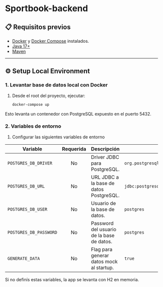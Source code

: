 # Sportbook-backend

## 📋 Requisitos previos

- [Docker](https://www.docker.com/) y [Docker Compose](https://docs.docker.com/compose/) instalados.
- [Java 17+](https://www.oracle.com/java/technologies/javase/jdk17-archive-downloads.html) 
- [Maven](https://maven.apache.org/) 
---

## ⚙️ Setup Local Environment

### 1. Levantar base de datos local con Docker

1. Desde el root del proyecto, ejecutar:

   ```bash
   docker-compose up
   ```
Esto levanta un contenedor con PostgreSQL expuesto en el puerto 5432.

### 2. Variables de entorno
1. Configurar las siguientes variables de entorno

| Variable               | Requerida | Descripción                               | Ejemplo                                         |
| ---------------------- | :-------: | ----------------------------------------- | ----------------------------------------------- |
| `POSTGRES_DB_DRIVER`   |     No    | Driver JDBC para PostgreSQL.              | `org.postgresql.Driver`                         |
| `POSTGRES_DB_URL`      |     No    | URL JDBC a la base de datos PostgreSQL.   | `jdbc:postgresql://localhost:5432/sportbook_db` |
| `POSTGRES_DB_USER`     |     No    | Usuario de la base de datos.              | `postgres`                                      |
| `POSTGRES_DB_PASSWORD` |     No    | Password del usuario de la base de datos. | `postgres`                                      |
| `GENERATE_DATA`        |     No    | Flag para generar datos mock al startup.  | `true`                                          |


Si no definís estas variables, la app se levanta con H2 en memoria.

